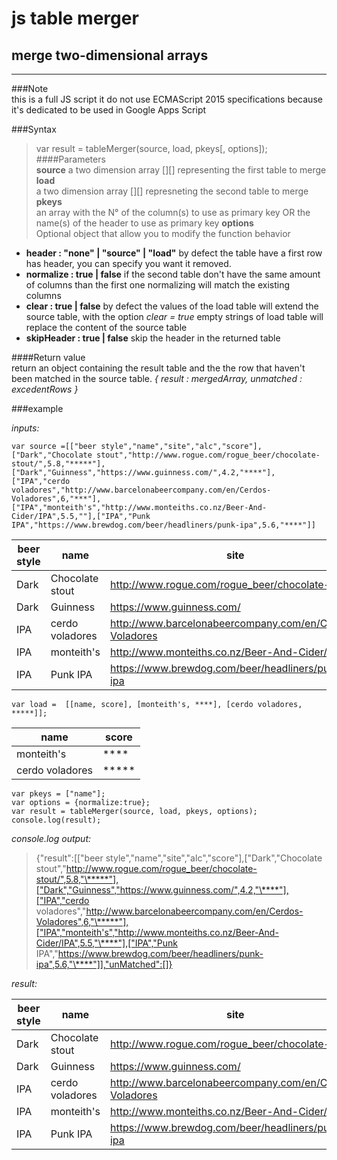 # js table merger
## merge two-dimensional arrays
----------
###Note  
this is a full JS script it do not use ECMAScript 2015 specifications because it's dedicated to be used in Google Apps Script

###Syntax  
> var result = tableMerger(source, load, pkeys[, options]);
####Parameters  
**source** 
 a two dimension array [][] representing the first table to merge
 **load**  
 a two dimension array [][] represneting the second table to merge
 **pkeys**  
 an array with the N° of the column(s) to use as primary key OR the name(s) of the header to use as primary key
 **options**  
Optional object that allow you to modify the function behavior

 - **header : "none" | "source" | "load"** by defect the table have a first row has header, you can specify you want it removed.
 - **normalize : true | false** if the second table don't have the same amount of columns than the first one normalizing will match the existing columns
 - **clear : true | false** by defect the values of the load table will extend the source table, with the option *clear = true* empty strings of load table will replace the content of the source table
 - **skipHeader : true | false** skip the header in the returned table

####Return value  
return an object containing the result table and the the row that haven't been matched in the source table.
 *{ result : mergedArray, unmatched : excedentRows }*
 

###example

*inputs:*

    var source =[["beer style","name","site","alc","score"],["Dark","Chocolate stout","http://www.rogue.com/rogue_beer/chocolate-stout/",5.8,"*****"],["Dark","Guinness","https://www.guinness.com/",4.2,"****"],["IPA","cerdo voladores","http://www.barcelonabeercompany.com/en/Cerdos-Voladores",6,"***"],["IPA","monteith's","http://www.monteiths.co.nz/Beer-And-Cider/IPA",5.5,""],["IPA","Punk IPA","https://www.brewdog.com/beer/headliners/punk-ipa",5.6,"****"]]
| beer style | name            | site                                                    | alc | score |
|------------|-----------------|---------------------------------------------------------|-----|-------|
| Dark       | Chocolate stout | http://www.rogue.com/rogue_beer/chocolate-stout/        | 5.8 | \***** |
| Dark       | Guinness        | https://www.guinness.com/                               | 4.2 | \****  |
| IPA        | cerdo voladores | http://www.barcelonabeercompany.com/en/Cerdos-Voladores | 6   | \***   |
| IPA        | monteith's      | http://www.monteiths.co.nz/Beer-And-Cider/IPA           | 5.5 |       |
| IPA        | Punk IPA        | https://www.brewdog.com/beer/headliners/punk-ipa        | 5.6 | \****  |


    var load =  [[name, score], [monteith's, ****], [cerdo voladores, *****]];

| name            | score |
|-----------------|-------|
| monteith's      | \****  |
| cerdo voladores | \***** |


    var pkeys = ["name"];
    var options = {normalize:true};
    var result = tableMerger(source, load, pkeys, options);
    console.log(result);

*console.log output:*
> {"result":[["beer
> style","name","site","alc","score"],["Dark","Chocolate
> stout","http://www.rogue.com/rogue_beer/chocolate-stout/",5.8,"\*****"],["Dark","Guinness","https://www.guinness.com/",4.2,"\****"],["IPA","cerdo
> voladores","http://www.barcelonabeercompany.com/en/Cerdos-Voladores",6,"\*****"],["IPA","monteith's","http://www.monteiths.co.nz/Beer-And-Cider/IPA",5.5,"\****"],["IPA","Punk
> IPA","https://www.brewdog.com/beer/headliners/punk-ipa",5.6,"\****"]],"unMatched":[]}

*result:*  

| beer style | name            | site                                                    | alc | score |
|------------|-----------------|---------------------------------------------------------|-----|-------|
| Dark       | Chocolate stout | http://www.rogue.com/rogue_beer/chocolate-stout/        | 5.8 | \***** |
| Dark       | Guinness        | https://www.guinness.com/                               | 4.2 | \****  |
| IPA        | cerdo voladores | http://www.barcelonabeercompany.com/en/Cerdos-Voladores | 6   | \***** |
| IPA        | monteith's      | http://www.monteiths.co.nz/Beer-And-Cider/IPA           | 5.5 | \****  |
| IPA        | Punk IPA        | https://www.brewdog.com/beer/headliners/punk-ipa        | 5.6 | \****  |

